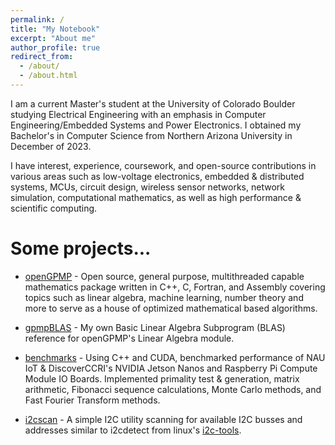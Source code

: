 ```yaml
---
permalink: /
title: "My Notebook"
excerpt: "About me"
author_profile: true
redirect_from: 
  - /about/
  - /about.html
---
```


I am a current Master's student at the University of Colorado Boulder studying 
Electrical Engineering with an emphasis in Computer Engineering/Embedded Systems
and Power Electronics. I obtained my Bachelor's in Computer Science from 
Northern Arizona University in December of 2023.

I have interest, experience, coursework, and open-source contributions in various areas
such as low-voltage electronics, embedded & distributed systems, MCUs, circuit design, 
wireless sensor networks, network simulation, computational mathematics, as well as high 
performance & scientific computing.

# Some projects...
  * [openGPMP](https://github.com/akielaries/openGPMP) - Open source, general purpose,
  multithreaded capable mathematics package written in C++, C, Fortran, and Assembly
  covering topics such as linear algebra, machine learning, number theory and more to
  serve as a house of optimized mathematical based algorithms.

  * [gpmpBLAS](https://github.com/akielaries/gpmpBLAS) - My own Basic Linear Algebra
  Subprogram (BLAS) reference for openGPMP's Linear Algebra module.

  * [benchmarks](https://github.com/NAU-IoT/benchmarks) - Using C++ and CUDA, benchmarked
  performance of NAU IoT & DiscoverCCRI's NVIDIA Jetson Nanos and Raspberry Pi Compute
  Module IO Boards. Implemented primality test & generation, matrix arithmetic, Fibonacci
  sequence calculations, Monte Carlo methods, and Fast Fourier Transform methods.

  * [i2cscan](https://github.com/akielaries/i2cscan) - A simple I2C utility scanning for
  available I2C busses and addresses similar to i2cdetect from linux's
  [i2c-tools](https://git.kernel.org/pub/scm/utils/i2c-tools/i2c-tools.git/).
